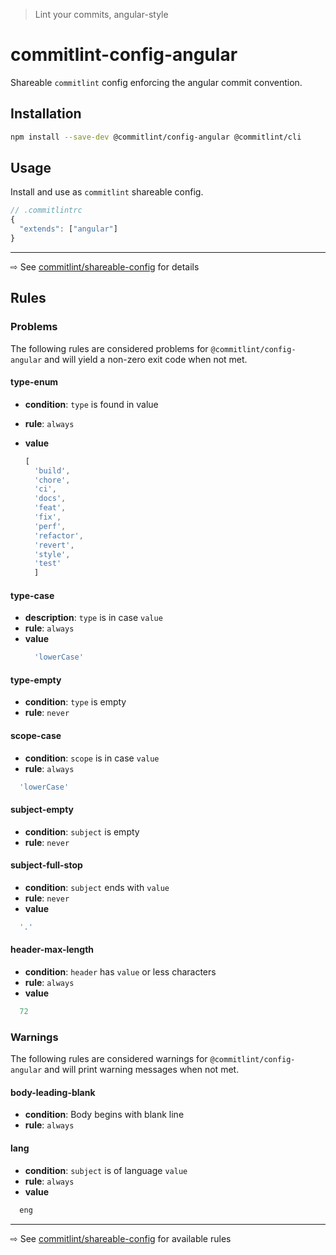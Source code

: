 > Lint your commits, angular-style

# commitlint-config-angular
Shareable `commitlint` config enforcing the angular commit convention.

## Installation

```sh
npm install --save-dev @commitlint/config-angular @commitlint/cli
```

## Usage
Install and use as `commitlint` shareable config.

```js
// .commitlintrc
{
  "extends": ["angular"]
}
```

---
⇨ See [commitlint/shareable-config](../../docs/shareable-config.md) for details

## Rules
### Problems

The following rules are considered problems for `@commitlint/config-angular` and will yield a non-zero exit code when not met.

#### type-enum
* **condition**: `type` is found in value
* **rule**: `always`
* **value**

  ```js
  [
    'build',
    'chore',
    'ci',
    'docs',
    'feat',
    'fix',
    'perf',
    'refactor',
    'revert',
    'style',
    'test'
	]
  ```

#### type-case
* **description**: `type` is in case `value`
* **rule**: `always`
* **value**
  ```js
    'lowerCase'
  ```

#### type-empty
* **condition**: `type` is empty
* **rule**: `never`

#### scope-case
* **condition**: `scope` is in case `value`
* **rule**: `always`
```js
  'lowerCase'
```

#### subject-empty
* **condition**: `subject` is empty
* **rule**: `never`

#### subject-full-stop
* **condition**: `subject` ends with `value`
* **rule**: `never`
* **value**
```js
  '.'
```

#### header-max-length
* **condition**: `header` has `value` or less characters
* **rule**: `always`
* **value**
```js
  72
```

### Warnings
The following rules are considered warnings for `@commitlint/config-angular` and will print warning messages when not met.

#### body-leading-blank
* **condition**: Body begins with blank line
* **rule**: `always`

#### lang
* **condition**: `subject` is of language `value`
* **rule**: `always`
* **value**
```js
  eng
```

---
⇨ See [commitlint/shareable-config](../../docs/rules.md) for available rules
